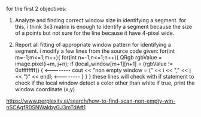 for the first 2 objectives:
1. Analyze and finding correct window size in identifying a segment.
for this, i think 3x3 matrix is enough to identify a segment because the size of a points but not sure for the line because it have 4-pixel wide.


2. Report all fitting of appropriate window pattern for identifying a segment. 
i modify a few lines from the source code given:
for(int m=-1;m<=1;m++){
                for(int n=-1;n<=1;n++){
                    QRgb rgbValue = image.pixel(i+m, j+n);
                    if (local_window[m+1][n+1] = (rgbValue != 0xffffffff)) {               <--------
                        cout << "non empty window = (" << i << "," << j << ")" << endl;    <--------
                    }
                }
            }
these lines will check with if statement to check if the local window detect a color other than white
if true, print the window coordinate (x,y)

https://www.perplexity.ai/search/how-to-find-scan-non-empty-win-nSCAgfR0SNWakbyGJ3mTdA#1